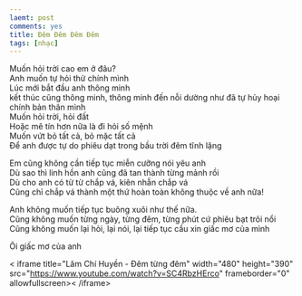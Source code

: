 ```yaml
---
laemt: post
comments: yes
title: Đêm Đêm Đêm Đêm
tags: [nhạc]
---
```


Muốn hỏi trời cao em ở đâu?  
Anh muốn tự hỏi thử chính mình  
Lúc mới bắt đầu anh thông minh  
kết thúc cũng thông minh, thông minh đến nỗi dường như đã tự hủy hoại chính bản thân mình  
Muốn hỏi trời, hỏi đất  
Hoặc mê tín hơn nữa là đi hỏi số mệnh  
Muốn vứt bỏ tất cả, bỏ mặc tất cả  
Để anh được tự do phiêu dạt trong bầu trời đêm tĩnh lặng  
  
Em cũng không cần tiếp tục miễn cưỡng nói yêu anh  
Dù sao thì linh hồn anh cũng đã tan thành từng mảnh rồi  
Dù cho anh có từ từ chắp vá, kiên nhẫn chắp vá  
Cũng chỉ chắp vá thành một thứ hoàn toàn không thuộc về anh nữa!  
  
Anh không muốn tiếp tục buông xuôi như thế nữa.  
Cũng không muốn từng ngày, từng đêm, từng phút cứ phiêu bạt trôi nổi  
Cũng không muốn lại hỏi, lại nói, lại tiếp tục cầu xin giấc mơ của mình  
  
Ôi giấc mơ của anh  

< iframe title="Lâm Chí Huyền - Đêm từng đêm" width="480" height="390" src="https://www.youtube.com/watch?v=SC4RbzHErco" frameborder="0" allowfullscreen>< /iframe>